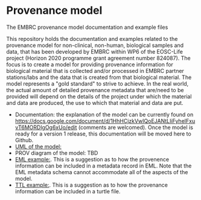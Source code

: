 # Provenance model
The EMBRC provenance model documentation and example files

This repository holds the documentation and examples related to the provenance model for non-clinical, non-human, biological samples and data, that has been developed by EMBRC within WP6 of the EOSC-Life project (Horizon 2020 programme grant agreement number 824087). The focus is to create a model for providing provenance information for biological material that is collected and/or processed in EMBRC partner stations/labs and the data that is created from that biological material. The model represents a "gold standard" to strive to achieve. In the real world, the actual amount of detailed provenance metadata that are/need to be provided will depend on the details of the project under which the material and data are produced, the use to which that material and data are put. 

* Documentation: the explanation of the model can be currently found on https://docs.google.com/document/d/1HhHCjzkVwIQoEJANtLIiFyheIFxuvT6MORDlgOg6xUo/edit
(comments are welcomed). Once the model is ready for a version 1 release, this documentation will be moved here to Github.
* [UML of the model:](https://github.com/kmexter/embrc-prov-model/blob/main/EMBRC%20prov%20model.drawio.svg)
* PROV diagram of the model: TBD
* [EML example:](https://github.com/kmexter/embrc-prov-model/blob/main/EMBRCprovmodel_example.xml). This is a suggestion as to how the provenence information can be included in a metadata record in EML. Note that the EML metadata schema cannot accommodate all of the aspects of the model. 
* [TTL example:](https://github.com/kmexter/embrc-prov-model/blob/main/embrc_prov_example.ttl). This is a suggestion as to how the provenance information can be included in a turtle file. 
  
